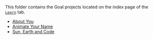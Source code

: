 This folder contains the Goal projects located on the index page of the [`Learn`](http://www.codecademy.com/learn) tab.

- [About You](http://www.codecademy.com/goals/web-beginner-en-3pc6w)
- [Animate Your Name](http://www.codecademy.com/goals/animate-your-name)
- [Sun, Earth and Code](http://www.codecademy.com/goals/web-beginner-en-ymqg0)

